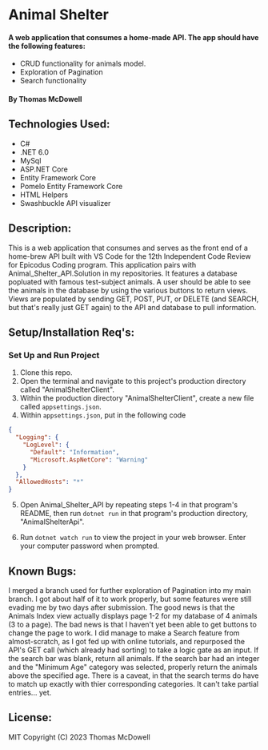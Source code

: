 # Animal Shelter

#### A web application that consumes a home-made API. The app should have the following features:
* CRUD functionality for animals model.
* Exploration of Pagination
* Search functionality

#### By Thomas McDowell  

## Technologies Used:
* C#
* .NET 6.0
* MySql
* ASP.NET Core
* Entity Framework Core
* Pomelo Entity Framework Core
* HTML Helpers
* Swashbuckle API visualizer


## Description:
This is a web application that consumes and serves as the front end of a home-brew API built with VS Code for the 12th Independent Code Review for Epicodus Coding program. This application pairs with Animal_Shelter_API.Solution in my repositories. It features a database popluated with famous test-subject animals. A user should be able to see the animals in the database by using the various buttons to return views. Views are populated by sending GET, POST, PUT, or DELETE (and SEARCH, but that's really just GET again) to the API and database to pull information.

## Setup/Installation Req's:

### Set Up and Run Project
1. Clone this repo.
2. Open the terminal and navigate to this project's production directory called "AnimalShelterClient". 
3. Within the production directory "AnimalShelterClient", create a new file called `appsettings.json`.
4. Within `appsettings.json`, put in the following code

```json
{
  "Logging": {
    "LogLevel": {
      "Default": "Information",
      "Microsoft.AspNetCore": "Warning"
    }
  },
  "AllowedHosts": "*"
}

```

5. Open Animal_Shelter_API by repeating steps 1-4 in that program's README, then run ```dotnet run``` in that program's production directory, "AnimalShelterApi".

6. Run ```dotnet watch run``` to view the project in your web browser. Enter your computer password when prompted.


## Known Bugs:

I merged a branch used for further exploration of Pagination into my main branch. I got about half of it to work properly, but some features were still evading me by two days after submission. The good news is that the Animals Index view actually displays page 1-2 for my database of 4 animals (3 to a page). The bad news is that I haven't yet been able to get buttons to change the page to work. I did manage to make a Search feature from almost-scratch, as I got fed up with online tutorials, and repurposed the API's GET call (which already had sorting) to take a logic gate as an input. If the search bar was blank, return all animals. If the search bar had an integer and the "Minimum Age" category was selected, properly return the animals above the specified age. There is a caveat, in that the search terms do have to match up exactly with thier corresponding categories. It can't take partial entries... yet.


## License:
MIT Copyright (C) 2023 Thomas McDowell
